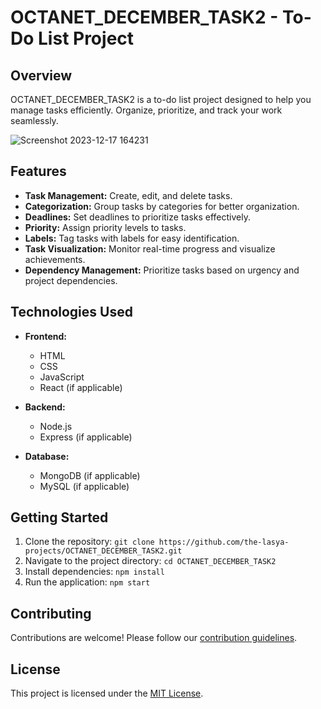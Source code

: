 # OCTANET_DECEMBER_TASK2 - To-Do List Project

## Overview

OCTANET_DECEMBER_TASK2 is a to-do list project designed to help you manage tasks efficiently. Organize, prioritize, and track your work seamlessly.

![Screenshot 2023-12-17 164231](https://github.com/the-lasya-projects/OCTANET_DECEMBER_TASK2/assets/142709321/719cc8a1-4716-406c-9cb0-77720f303abf)


## Features

- **Task Management:** Create, edit, and delete tasks.
- **Categorization:** Group tasks by categories for better organization.
- **Deadlines:** Set deadlines to prioritize tasks effectively.
- **Priority:** Assign priority levels to tasks.
- **Labels:** Tag tasks with labels for easy identification.
- **Task Visualization:** Monitor real-time progress and visualize achievements.
- **Dependency Management:** Prioritize tasks based on urgency and project dependencies.

## Technologies Used

- **Frontend:**
  - HTML
  - CSS
  - JavaScript
  - React (if applicable)

- **Backend:**
  - Node.js
  - Express (if applicable)

- **Database:**
  - MongoDB (if applicable)
  - MySQL (if applicable)

## Getting Started

1. Clone the repository: `git clone https://github.com/the-lasya-projects/OCTANET_DECEMBER_TASK2.git`
2. Navigate to the project directory: `cd OCTANET_DECEMBER_TASK2`
3. Install dependencies: `npm install`
4. Run the application: `npm start`

## Contributing

Contributions are welcome! Please follow our [contribution guidelines](CONTRIBUTING.md).

## License

This project is licensed under the [MIT License](LICENSE).
